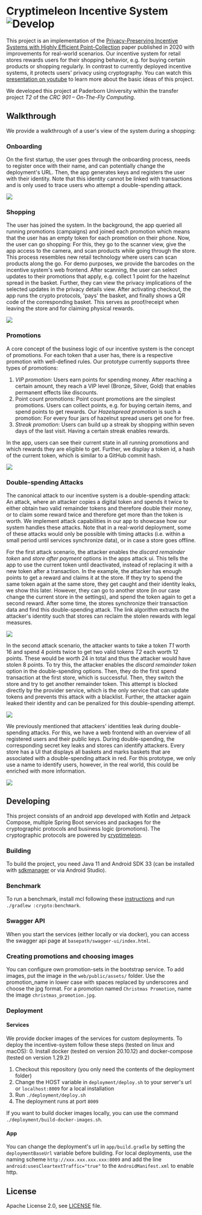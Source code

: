 # Cryptimeleon Incentive System ![Develop](https://github.com/cryptimeleon/incentive-system/workflows/Default%20workflow/badge.svg?branch=develop)

This project is an implementation of
the [Privacy-Preserving Incentive Systems with Highly Efficient Point-Collection](https://eprint.iacr.org/2020/382)
paper published in 2020 with improvements for real-world scenarios.
Our incentive system for retail stores rewards users for their shopping behavior, e.g. for buying certain products or shopping regularly.
In contrast to currently deployed incentive systems, it protects users' privacy using cryptography.
You can watch this [presentation on youtube](https://www.youtube.com/watch?v=Up-ECbJ4w5U&t=1s)
to learn more about the basic ideas of this project.

We developed this project at Paderborn University within the transfer project _T2_ of the _CRC 901 – On-The-Fly Computing_.

## Walkthrough

We provide a walkthrough of a user's view of the system during a shopping:

### Onboarding

On the first startup, the user goes through the onboarding process, needs to register once with their name, and can potentially change the deployment's URL.
Then, the app generates keys and registers the user with their identity.
Note that this identity cannot be linked with transactions and is only used to trace users who attempt a double-spending attack.

<picture>
  <source media="(prefers-color-scheme: dark)" srcset="./.github/images/onboarding-dark.png">
  <img src="./.github/images/onboarding.png">
</picture>

### Shopping

The user has joined the system.
In the background, the app queried all running promotions (campaigns) and joined each promotion which means that the user has an empty token for each promotion on their phone.
Now, the user can go shopping:
For this, they go to the scanner view, give the app access to the camera, and scan products while going through the store.
This process resembles new retail technology where users can scan products along the go.
For demo purposes, we provide the barcodes on the incentive system's web frontend.
After scanning, the user can select updates to their promotions that apply, e.g. collect 1 point for the hazelnut spread in the basket.
Further, they can view the privacy implications of the selected updates in the privacy details view.
After activating checkout, the app runs the crypto protocols, 'pays' the basket, and finally shows a QR code of the corresponding basket.
This serves as proof/receipt when leaving the store and for claiming physical rewards.

<picture>
  <source media="(prefers-color-scheme: dark)" srcset="./.github/images/shopping-dark.png">
  <img src="./.github/images/shopping.png">
</picture>

### Promotions

A core concept of the business logic of our incentive system is the concept of promotions.
For each token that a user has, there is a respective promotion with well-defined rules.
Our prototype currently supports three types of promotions:
1. _VIP promotion_: Users earn points for spending money. After reaching a certain amount, they reach a VIP level (Bronze, Silver, Gold) that enables permanent effects like discounts.
2. Point count promotions: Point count promotions are the simplest promotions. Users can collect points, e.g. for buying certain items, and spend points to get rewards. Our _Hazelspread promotion_ is such a promotion: For every four jars of hazelnut spread users get one for free.
3. _Streak promotion_: Users can build up a streak by shopping within seven days of the last visit. Having a certain streak enables rewards.

In the app, users can see their current state in all running promotions and which rewards they are eligible to get.
Further, we display a token id, a hash of the current token, which is similar to a GitHub commit hash.

<picture>
  <source media="(prefers-color-scheme: dark)" srcset="./.github/images/promotions-dark.png">
  <img src="./.github/images/promotions.png">
</picture>

### Double-spending Attacks

The canonical attack to our incentive system is a double-spending attack: An attack, where an attacker copies a digital token and spends it twice to either obtain two valid remainder tokens and therefore double their money, or to claim some reward twice and therefore get more than the token is worth.
We implement attack capabilities in our app to showcase how our system handles these attacks.
Note that in a real-world deployment, some of these attacks would only be possible with timing attacks (i.e. within a small period until services synchronize data), or in case a store goes offline.

For the first attack scenario, the attacker enables the _discard remainder token_ and _store after payment_ options in the apps attack ui.
This tells the app to use the current token until deactivated, instead of replacing it with a new token after a transaction.
In the example, the attacker has enough points to get a reward and claims it at the store.
If they try to spend the same token again at the same store, they get caught and their identity leaks, we show this later.
However, they can go to another store (in our case change the current store in the settings), and spend the token again to get a second reward.
After some time, the stores synchronize their transaction data and find this double-spending attack.
The link algorithm extracts the attacker's identity such that stores can reclaim the stolen rewards with legal measures.

<picture>
  <source media="(prefers-color-scheme: dark)" srcset="./.github/images/double-spending-store-dark.png">
  <img src="./.github/images/double-spending-store.png">
</picture>

In the second attack scenario, the attacker wants to take a token _T1_ worth 16 and spend 4 points twice to get two valid tokens _T2_ each worth 12 points.
These would be worth 24 in total and thus the attacker would have stolen 8 points.
To try this, the attacker enables the _discard remainder token_ option in the double-spending options.
Then, they do the first spend transaction at the first store, which is successful.
Then, they switch the store and try to get another remainder token.
This attempt is blocked directly by the provider service, which is the only service that can update tokens and prevents this attack with a blacklist.
Further, the attacker again leaked their identity and can be penalized for this double-spending attempt.

<picture>
  <source media="(prefers-color-scheme: dark)" srcset="./.github/images/double-spending-provider-dark.png">
  <img src="./.github/images/double-spending-provider.png">
</picture>

We previously mentioned that attackers' identities leak during double-spending attacks.
For this, we have a web frontend with an overview of all registered users and their public keys.
During double-spending, the corresponding secret key leaks and stores can identify attackers.
Every store has a UI that displays all baskets and marks baskets that are associated with a double-spending attack in red.
For this prototype, we only use a name to identify users, however, in the real world, this could be enriched with more information.

<img src="./.github/images/web-ui.png">

## Developing

This project consists of an android app developed with Kotlin and Jetpack Compose, multiple Spring Boot services and packages for the cryptographic protocols and business logic (promotions).
The cryptographic protocols are powered by [cryptimeleon](https://cryptimeleon.org).

### Building

To build the project, you need Java 11 and Android SDK 33 (can be installed with
[sdkmanager](https://developer.android.com/studio/command-line/sdkmanager) or via Android Studio).

### Benchmark

To run a benchmark, install mcl following these [instructions](https://github.com/cryptimeleon/mclwrap) and
run `./gradlew :crypto:benchmark`.

### Swagger API

When you start the services (either locally or via docker), you can access the swagger api page
at `basepath/swagger-ui/index.html`.

### Creating promotions and choosing images

You can configure own promotion-sets in the bootstrap service.
To add images, put the image in the `web/public/assets/` folder.
Use the promotion_name in lower case with spaces replaced by underscores and choose the jpg format.
For a promotion named `Christmas Promotion`, name the image `christmas_promotion.jpg`.

### Deployment

#### Services

We provide docker images of the services for custom deployments.
To deploy the incentive-system follow these steps (tested on linux and macOS):
 0. Install docker (tested on version 20.10.12) and docker-compose (tested on version 1.29.2)
 1. Checkout this repository (you only need the contents of the deployment folder)
 2. Change the HOST variable in `deployment/deploy.sh` to your server's url or `localhost:8009` for a local installation
 3. Run `./deployment/deploy.sh`
 4. The deployment runs at port `8009`

If you want to build docker images locally, you can use the command `./deployment/build-docker-images.sh`.

#### App

You can change the deployment's url in `app/build.gradle` by setting the `deploymentBaseUrl` variable before building.
For local deployments, use the naming scheme `http://xxx.xxx.xxx.xxx:8009` and add the line `android:usesCleartextTraffic="true"` to the `AndroidManifest.xml` to enable http.

## License

Apache License 2.0, see [LICENSE](LICENSE) file.
